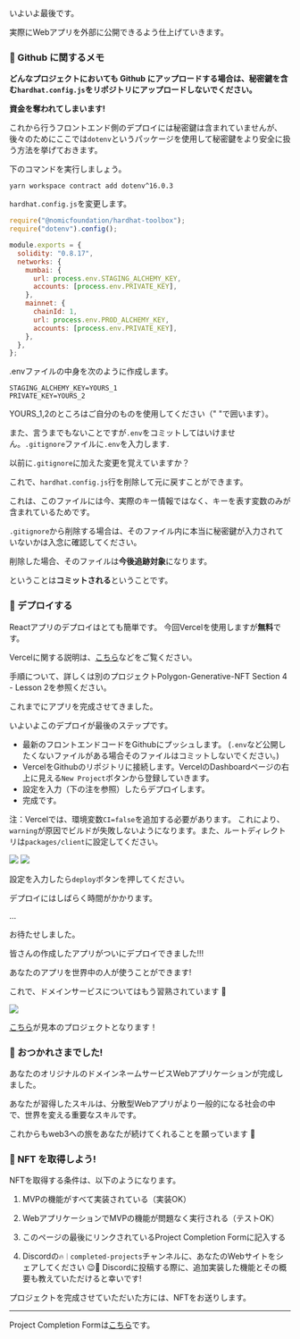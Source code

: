 いよいよ最後です。

実際にWebアプリを外部に公開できるよう仕上げていきます。

### 🙉 Github に関するメモ

**どんなプロジェクトにおいても Github にアップロードする場合は、秘密鍵を含む`hardhat.config.js`をリポジトリにアップロードしないでください。**

**資金を奪われてしまいます!**

これから行うフロントエンド側のデプロイには秘密鍵は含まれていませんが、後々のためにここでは`dotenv`というパッケージを使用して秘密鍵をより安全に扱う方法を挙げておきます。

下のコマンドを実行しましょう。

```
yarn workspace contract add dotenv^16.0.3
```

`hardhat.config.js`を変更します。

```js
require("@nomicfoundation/hardhat-toolbox");
require("dotenv").config();

module.exports = {
  solidity: "0.8.17",
  networks: {
    mumbai: {
      url: process.env.STAGING_ALCHEMY_KEY,
      accounts: [process.env.PRIVATE_KEY],
    },
    mainnet: {
      chainId: 1,
      url: process.env.PROD_ALCHEMY_KEY,
      accounts: [process.env.PRIVATE_KEY],
    },
  },
};
```

.envファイルの中身を次のように作成します。

```
STAGING_ALCHEMY_KEY=YOURS_1
PRIVATE_KEY=YOURS_2
```

YOURS_1,2のところはご自分のものを使用してください（" "で囲います）。

また、言うまでもないことですが`.env`をコミットしてはいけません。`.gitignore`ファイルに`.env`を入力します.

以前に`.gitignore`に加えた変更を覚えていますか？

これで、`hardhat.config.js`行を削除して元に戻すことができます。

これは、このファイルには今、実際のキー情報ではなく、キーを表す変数のみが含まれているためです。

`.gitignore`から削除する場合は、そのファイル内に本当に秘密鍵が入力されていないかは入念に確認してください。

削除した場合、そのファイルは**今後追跡対象**になります。

ということは**コミットされる**ということです。

### 🚀 デプロイする

Reactアプリのデプロイはとても簡単です。 今回Vercelを使用しますが**無料**です。

Vercelに関する説明は、[こちら](https://zenn.dev/lollipop_onl/articles/eoz-vercel-pricing-2020)などをご覧ください。

手順について、詳しくは別のプロジェクトPolygon-Generative-NFT Section 4 - Lesson 2を参照ください。

これまでにアプリを完成させてきました。

いよいよこのデプロイが最後のステップです。

- 最新のフロントエンドコードをGithubにプッシュします。 (`.env`など公開したくないファイルがある場合そのファイルはコミットしないでください。)
- VercelをGithubのリポジトリに接続します。VercelのDashboardページの右上に見える`New Project`ボタンから登録していきます。
- 設定を入力（下の注を参照）したらデプロイします。
- 完成です。

注：Vercelでは、環境変数`CI=false`を追加する必要があります。 これにより、`warning`が原因でビルドが失敗しないようになります。また、ルートディレクトリは`packages/client`に設定してください。

![](/images/Polygon-ENS-Domain/section-4/4_3_1.png)
![](/images/Polygon-ENS-Domain/section-4/4_3_3.png)

設定を入力したら`deploy`ボタンを押してください。

デプロイにはしばらく時間がかかります。

…

お待たせしました。

皆さんの作成したアプリがついにデプロイできました!!!

あなたのアプリを世界中の人が使うことができます!

これで、ドメインサービスについてはもう習熟されています 🎉

![](/images/Polygon-ENS-Domain/section-4/4_3_2.png)

[こちら](https://polygon-ens-domain-client.vercel.app/)が見本のプロジェクトとなります！

### 🎉 おつかれさまでした!

あなたのオリジナルのドメインネームサービスWebアプリケーションが完成しました。

あなたが習得したスキルは、分散型Webアプリがより一般的になる社会の中で、世界を変える重要なスキルです。

これからもweb3への旅をあなたが続けてくれることを願っています 🚀

### 🎫 NFT を取得しよう!

NFTを取得する条件は、以下のようになります。

1. MVPの機能がすべて実装されている（実装OK）

2. WebアプリケーションでMVPの機能が問題なく実行される（テストOK）

3. このページの最後にリンクされているProject Completion Formに記入する

4. Discordの`🔥｜completed-projects`チャンネルに、あなたのWebサイトをシェアしてください 😉🎉 Discordに投稿する際に、追加実装した機能とその概要も教えていただけると幸いです!

プロジェクトを完成させていただいた方には、NFTをお送りします。

---

Project Completion Formは[こちら](https://airtable.com/shrf1cCtTx0iQuszX)です。
